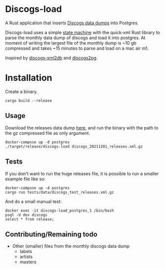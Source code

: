 # Discogs-load

A Rust application that inserts [Discogs data dumps](http://www.discogs.com/data/) into Postgres.

Discogs-load uses a simple [state machine](https://en.wikipedia.org/wiki/Finite-state_machine) with the quick-xml Rust library to parse the monthly data dump of discogs and load it into postgres. At moment of writing the largest file of the monthly dump is ~10 gb compressed and takes ~15 minutes to parse and load on a mac air m1.

Inspired by [discogs-xml2db](https://github.com/philipmat/discogs-xml2db) and [discogs2pg](https://github.com/alvare/discogs2pg).

# Installation

Create a binary.

```
cargo build --release
```

## Usage

Download the releases data dump [here](http://www.discogs.com/data/), and run the binary with the path to the gz compressed file as only argument.

```
docker-compose up -d postgres
./target/release/discogs-load discogs_20211201_releases.xml.gz
```

## Tests

If you don't want to run the huge releases file, it is possible to run a smaller example file like so:

```
docker-compose up -d postgres
cargo run tests/data/discogs_test_releases.xml.gz
```

And do a small manual test:

```
docker exec -it discogs-load_postgres_1 /bin/bash
psql -U dev discogs
select * from release;
```

## Contributing/Remaining todo

- Other (smaller) files from the monthly discogs data dump
    - labels
    - artists
    - masters